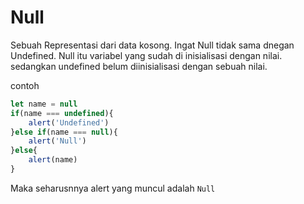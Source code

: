 # Null

Sebuah Representasi dari data kosong. Ingat Null tidak sama dnegan Undefined. Null itu variabel yang sudah di inisialisasi dengan nilai. sedangkan undefined belum diinisialisasi dengan sebuah nilai.

contoh

```js
let name = null
if(name === undefined){
    alert('Undefined')
}else if(name === null){
    alert('Null')
}else{
    alert(name)
}
```

Maka seharusnnya alert yang muncul adalah `Null`
